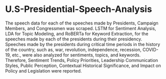 # U.S-Presidential-Speech-Analysis
The speech data for each of the speeches made by Presidents, Campaign Members, and Congressmen was scraped. LSTM for
Sentiment Analysis, LDA for Topic Modeling, and RoBERTa for Keyword Extraction, for the speeches made by each of the
presidents during their presidency. Speeches made by the presidents during critical time periods in the history of the country, such
as, war, revolution, independence, recession, COVID-19, etc., were also analyzed for sentiments, topics, and keywords.
Therefore, Sentiment Trends, Policy Priorities, Leadership Communication Styles, Public Perception, Contextual Historical
Significance, and Impact on Policy and Legislation were reported.
